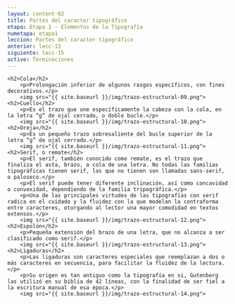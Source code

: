 ```yaml
---
layout: content-02
title: Partes del caracter tipográfico
etapa: Etapa 1 - Elementos de la Tipografía
numetapa: etapa1
leccion: Partes del caracter tipográfico
anterior: lecc-13
siguiente: lecc-15
active: Terminaciones
---
```


<div class="col-md-4 extracto">

</div>

<div class="col-md-8">

	<h2>Cola</h2>
		<p>Prolongación inferior de algunos rasgos específicos, con fines decorativos.</p>
		<img src="{{ site.baseurl }}/img/trazo-estructural-09.png">
	<h2>Cuello</h2>
		<p>Es el trazo que une específicamente la cabeza con la cola, en la letra “g” de ojal cerrado, o doble bucle.</p>
		<img src="{{ site.baseurl }}/img/trazo-estructural-10.png">
	<h2>Oreja</h2>
		<p>Es un pequeño trazo sobresaliente del bucle superior de la letra “g” de ojal cerrado.</p>
		<img src="{{ site.baseurl }}/img/trazo-estructural-11.png">
	<h2>Serif, o remate</h2>
		<p>El serif, también conocido como remate, es el trazo que finaliza el asta, brazo, o cola de una letra. No todas las familias tipográficas tienen serif, las que no tienen son llamadas sans-serif, o paloseco.</p>
		<p>El serif puede tener diferente inclinación, así como concavidad o convexidad, dependiendo de la familia tripográfica.</p>
		<p>Una de las principales virtudes de las tipografías con serif radica en el cuidado y la fluidez con la que modelan la contraforma entre caracteres, otorgando al lector una mayor comodidad en textos extensos.</p>
		<img src="{{ site.baseurl }}/img/trazo-estructural-12.png">
	<h2>Espolón</h2>
		<p>Pequeña extensión del brazo de una letra, que no alcanza a ser clasificado como serif.</p>
		<img src="{{ site.baseurl }}/img/trazo-estructural-13.png">
	<h2>Ligaduras</h2>
		<p>Las ligaduras son caracteres especiales que reemplazan a dos o más caracteres en secuencia, para facilitar la fluidez de la lectura.</p>
		<p>Su origen es tan antiguo como la tipografía en si, Gutenberg las utilizó en su biblia de 42 líneas, con la finalidad de ser fiel a la escritura manual de esa época.</p>
		<img src="{{ site.baseurl }}/img/trazo-estructural-14.png">

</div>